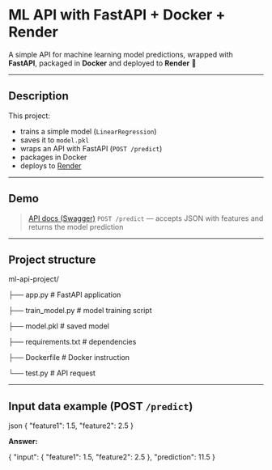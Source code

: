 # ML API with FastAPI + Docker + Render

A simple API for machine learning model predictions, wrapped with **FastAPI**, packaged in **Docker** and deployed to **Render** 🚀

---

## Description

This project:
- trains a simple model (`LinearRegression`)
- saves it to `model.pkl`
- wraps an API with FastAPI (`POST /predict`)
- packages in Docker
- deploys to [Render](https://render.com)

---

## Demo

> [API docs (Swagger)](https://ml-fastapi-docker.onrender.com)
> `POST /predict` — accepts JSON with features and returns the model prediction

---

##  Project structure

ml-api-project/

├── app.py # FastAPI application

├── train_model.py # model training script

├── model.pkl # saved model

├── requirements.txt # dependencies

├── Dockerfile # Docker instruction

└── test.py # API request

---

## Input data example (POST `/predict`)

json
{
"feature1": 1.5,
"feature2": 2.5
}

**Answer:**


{
  "input": {
    "feature1": 1.5,
    "feature2": 2.5
  },
  "prediction": 11.5
}

